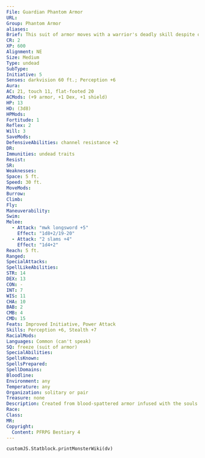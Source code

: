```yaml
---
File: Guardian Phantom Armor
URL: 
Group: Phantom Armor
aliases: 
Brief: This suit of armor moves with a warrior's deadly skill despite obviously being empty.
CR: 2
XP: 600
Alignment: NE
Size: Medium
Type: undead
SubType: 
Initiative: 5
Senses: darkvision 60 ft.; Perception +6
Aura: 
AC: 21, touch 11, flat-footed 20
ACMods: (+9 armor, +1 Dex, +1 shield)
HP: 13
HD: (3d8)
HPMods: 
Fortitude: 1
Reflex: 2
Will: 3
SaveMods: 
DefensiveAbilities: channel resistance +2
DR: 
Immunities: undead traits
Resist: 
SR: 
Weaknesses: 
Space: 5 ft.
Speed: 30 ft.
MoveMods: 
Burrow: 
Climb: 
Fly: 
Maneuverability: 
Swim: 
Melee: 
  - Attack: "mwk longsword +5"
    Effect: "1d8+2/19-20"
  - Attack: "2 slams +4"
    Effect: "1d4+2"
Reach: 5 ft.
Ranged: 
SpecialAttacks: 
SpellLikeAbilities: 
STR: 14
DEX: 13
CON: -
INT: 7
WIS: 11
CHA: 10
BAB: 2
CMB: 4
CMD: 15
Feats: Improved Initiative, Power Attack
Skills: Perception +6, Stealth +7
RacialMods: 
Languages: Common (can't speak)
SQ: freeze (suit of armor)
SpecialAbilities: 
SpellsKnown: 
SpellsPrepared: 
SpellDomains: 
Bloodline: 
Environment: any
Temperature: any
Organization: solitary or pair
Treasure: none
Description: Created from blood-spattered armor infused with the souls of betrayed knights or fallen soldiers, phantom armors appear as suits of damaged but animate armor that move with deadly purpose and lethal precision.  CREATING PHANTOM ARMORS Phantom armors are created using the spell create undead. Creating a phantom armor requires a corpse wearing a suit of heavy armor. The corpse is destroyed in the phantom armor's creation. A magic-user must be at least caster level 12th to create a guardian phantom armor and at least caster level 15th to create a giant phantom armor.
Race: 
Class: 
MR: 
Copyright:
  Content: PFRPG Bestiary 4
---
```

```dataviewjs
customJS.Statblock.printMonsterWiki(dv)
```
